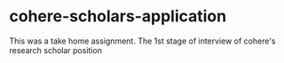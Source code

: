 # cohere-scholars-application
This was a take home assignment. The 1st stage of interview of cohere's research scholar position
